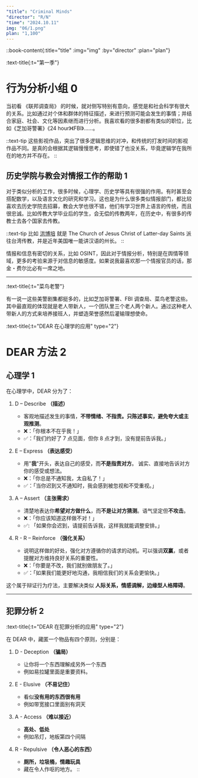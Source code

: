 ```yaml
---
"title": "Criminal Minds"
"director": "R/N"
"time": "2024.10.11"
img: "06/1.png"
plan: "1,100"
---
```


::book-content{:title="title" :img="img" :by="director" :plan="plan"}

:text-title{:t="第一季"}

# 行为分析小组 0
当初看 《联邦调查局》 的时候，就对侧写特别有意向，感觉是和社会科学有很大的关系。比如通过对个体和群体的特征描述，来进行预测可能会发生的事情；并结合家庭、社会、文化等因素继而进行分析。我喜欢看的很多剧都有类似的职位，比如《芝加哥警署》《24 hour》《FBI》……。

::text-tip
这些影视作品，突出了很多逻辑思维的对冲，和传统的打发时间的影视作品不同。是真的会根据其逻辑慢慢思考，即使错了也没关系，毕竟逻辑学在我所在的地方并不存在。
::

## 历史学院与教会对情报工作的帮助 1

对于类似分析的工作，很多时候，心理学、历史学等具有很强的作用。有时甚至会搭配数学，以及语言文化的研究和学习。这也是为什么很多类似情报部门，都比较喜欢去历史学院去招募，教会大学也很不错，他们有学习世界上语言的传统，而且很忠诚。比如传教大学毕业后的学生，会无偿的传教两年，在历史中，有很多的传教士去各个国家去传教。

::text-tip
比如 [洪博培](https://zh.wikipedia.org/wiki/%E6%B4%AA%E5%8D%9A%E5%9F%B9) 就是 The Church of Jesus Christ of Latter-day Saints 派往台湾传教，并是近年美国唯一能讲汉语的州长。
::

情报和信息有密切的关系，比如 OSINT，因此对于情报分析，特别是在舆情等领域，更多的考验来源于对信息的敏感度。如果说我最喜欢那一个情报官员的话，那金・费尔比必有一席之地。

---

:text-title{:t="菜鸟老警"}

有一说一这些美警剧集都挺多的，比如芝加哥警署、FBI 调查局、菜鸟老警这些。其中最直观的体现就是老人带新人，一个团队里三个老人两个新人。通过这种老人带新人的方式来培养接班人，并塑造荣誉感然后灌输理想使命。


:text-title{:t="DEAR 在心理学的应用" type="2"}

# DEAR 方法 2

## 心理学 1

在心理学中，DEAR 分为了：

1. D – Describe **（描述）**
    - 客观地描述发生的事情，**不带情绪、不指责。只陈述事实，避免夸大或主观推测**。
    - ❌：「你根本不在乎我！」
    - ✅：「我们约好了 7 点见面，但你 8 点才到，没有提前告诉我。」

2. E – Express **（表达感受）**
    - 用"**我**"开头，表达自己的感受，而**不是指责对方**。 诚实、直接地告诉对方你的感受或想法。
    - ❌：「你总是不通知我，太自私了！」
    - ✅：「当你迟到又不通知时，我会感到被忽视和不受重视。」

3. A – Assert **（主张需求）**
    - 清楚地表达你**希望对方做什么**，而**不是让对方猜测**。语气坚定但**不攻击**。
    - ❌：「你应该知道这样做不对！」
    - ✅: 「如果你会迟到，请提前告诉我，这样我就能调整安排。」

4. R - R – Reinforce **（强化关系）**
    - 说明这样做的好处，强化对方遵循你的请求的动机。可以强调**双赢**，或者提醒对方维持良好关系的重要性。
    - ❌：「你要是不改，我们就别做朋友了。」
    - ✅：「如果我们能更好地沟通，我相信我们的关系会更愉快。」

这个属于辩证行为疗法，主要解决类似 **人际关系，情感调解，边缘型人格障碍**。

--- 

## 犯罪分析 2
:text-title{:t="DEAR 在犯罪分析的应用" type="2"}

在 DEAR 中，藏匿一个物品有四个原则，分别是：

1. D - Deception **（骗局）**
    - 让你将一个东西理解成另外一个东西
    - 例如易拉罐里面是重要资料。

2. E - Elusive **（不易记住）**
    - 看似**没有用的东西很有用**
    - 例如带宽接口里面别有洞天

4. A - Access **（难以接近）**
    - **高处、低处** 
    - 例如吊灯，地板第四个间隔

5. R - Repulsive **（令人恶心的东西）**
    - **厕所，垃圾桶，情趣玩具**
    - 藏在令人作呕的地方。
::
